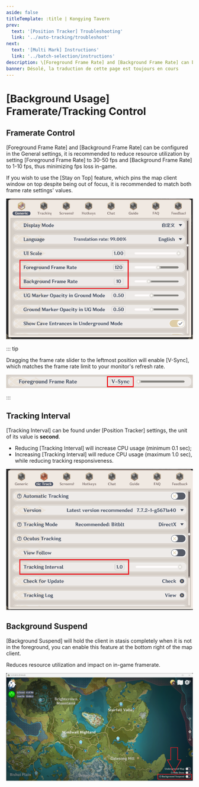 ```yaml
---
aside: false
titleTemplate: :title | Kongying Tavern
prev:
  text: '[Position Tracker] Troubleshooting'
  link: '../auto-tracking/troubleshoot'
next:
  text: '[Multi Mark] Instructions'
  link: '../batch-selection/instructions'
description: \[Foreground Frame Rate] and [Background Frame Rate] can be configured in the General settings, it is recommended to reduce resource utilization by setting [Foreground Frame Rate] to 30-50 fps and [Background Frame Rate] to 1-10 fps, thus minimizing fps loss in-game.
banner: Désolé, la traduction de cette page est toujours en cours
---
```


[文：【地图性能占用高】前后台帧率设置]: # 'https://support.qq.com/products/321980/faqs/97183'
[#]: # '最后加入后台暂停的介绍'

# [Background Usage] Framerate/Tracking Control

## Framerate Control

[Foreground Frame Rate] and [Background Frame Rate] can be configured in the General settings, it is recommended to reduce resource utilization by setting [Foreground Frame Rate] to 30-50 fps and [Background Frame Rate] to 1-10 fps, thus minimizing fps loss in-game.

If you wish to use the [Stay on Top] feature, which pins the map client window on top despite being out of focus, it is recommended to match both frame rate settings' values.

![](/imgs/fr/manual/bg-frate/1.png)

::: tip

Dragging the frame rate slider to the leftmost position will enable \[V-Sync], which matches the frame rate limit to your monitor's refresh rate.

![](/imgs/fr/manual/bg-frate/2.png)

:::

## Tracking Interval

[Tracking Interval] can be found under [Position Tracker] settings, the unit of its value is **second**.

- Reducing [Tracking Interval] will increase CPU usage (minimum 0.1 sec);
- Increasing [Tracking Interval] will reduce CPU usage (maximum 1.0 sec), while reducing tracking responsiveness.

![](/imgs/fr/manual/bg-frate/3.png)

[#]: # '兔小巢上后台暂停的介绍'

## Background Suspend

[Background Suspend] will hold the client in stasis completely when it is not in the foreground, you can enable this feature at the bottom right of the map client.

Reduces resource utilization and impact on in-game framerate.

![](/imgs/fr/manual/bg-frate/4.png)
